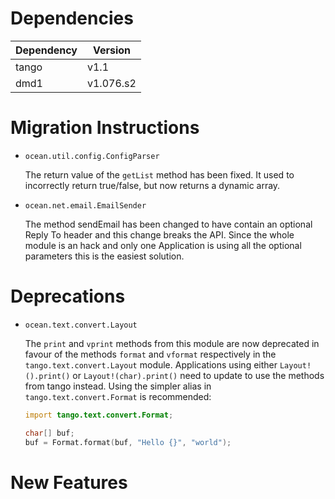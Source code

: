 Dependencies
============

Dependency | Version
-----------|---------
tango      | v1.1
dmd1       | v1.076.s2

Migration Instructions
======================

* `ocean.util.config.ConfigParser`

  The return value of the `getList` method has been fixed. It used to
  incorrectly return true/false, but now returns a dynamic array.

* `ocean.net.email.EmailSender`

  The method sendEmail has been changed to have contain an optional
  Reply To header and this change breaks the API. Since the whole
  module is an hack and only one Application is using all the optional
  parameters this is the easiest solution.

Deprecations
============

* `ocean.text.convert.Layout`

  The `print` and `vprint` methods from this module are now deprecated in favour
  of the methods `format` and `vformat` respectively in the
  `tango.text.convert.Layout` module. Applications using either
  `Layout!().print()` or `Layout!(char).print()` need to update to use the
  methods from tango instead. Using the simpler alias in
  `tango.text.convert.Format` is recommended:

  ```d
  import tango.text.convert.Format;

  char[] buf;
  buf = Format.format(buf, "Hello {}", "world");
  ```


New Features
============

